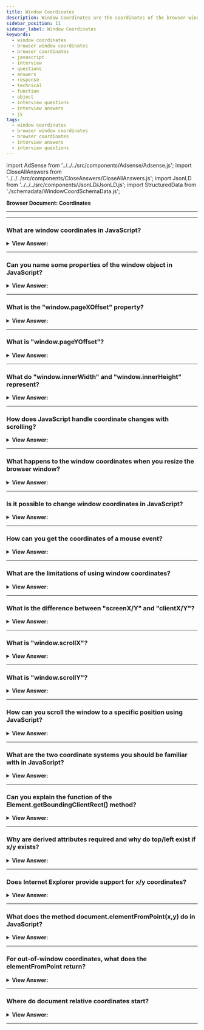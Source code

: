 ```yaml
---
title: Window Coordinates
description: Window Coordinates are the coordinates of the browser window. They are relative to the top left corner of the browser window. - JavaScript Interview Questions & Answers
sidebar_position: 11
sidebar_label: Window Coordinates
keywords:
  - window coordinates
  - browser window coordinates
  - browser coordinates
  - javascript
  - interview
  - questions
  - answers
  - response
  - technical
  - function
  - object
  - interview questions
  - interview answers
  - js
tags:
  - window coordinates
  - browser window coordinates
  - browser coordinates
  - interview answers
  - interview questions
---
```


import AdSense from '../../../src/components/Adsense/Adsense.js';
import CloseAllAnswers from '../../../src/components/CloseAnswers/CloseAllAnswers.js';
import JsonLD from '../../../src/components/JsonLD/JsonLD.js';
import StructuredData from './schemadata/WindowCoordSchemaData.js';

<JsonLD data={StructuredData} />

<head>
  <title>Window Coordinates | JavaScript Frontend Phone Interview</title>
</head>

**Browser Document: Coordinates**

---

<AdSense />

---

<CloseAllAnswers />

### What are window coordinates in JavaScript?

<details>
  <summary><strong>View Answer:</strong></summary>
  <div>
  <div><strong>Interview Response:</strong> Window coordinates are pixel measurements from the top left corner of the browser window or viewport.
  </div><br />
  <div><strong className="codeExample">Code Example:</strong><br /><br />

  <div></div>

```js
var element = document.getElementById("myElement");
var rect = element.getBoundingClientRect();

var windowX = rect.left + window.scrollX;
var windowY = rect.top + window.scrollY;

console.log("Window X Coordinate: " + windowX);
console.log("Window Y Coordinate: " + windowY);
```

  </div>
  </div>
</details>

---

### Can you name some properties of the window object in JavaScript?

<details>
  <summary><strong>View Answer:</strong></summary>
  <div>
  <div><strong>Interview Response:</strong> Some properties of the window object in JavaScript include `window.location`, `window.document`, `window.innerHeight`, `window.innerWidth`, `window.navigator`, `window.localStorage`, `window.sessionStorage`, `window.alert`, `window.setTimeout`, and `window.console`.
  </div>
  </div>
</details>

---

### What is the "window.pageXOffset" property?

<details>
  <summary><strong>View Answer:</strong></summary>
  <div>
  <div><strong>Interview Response:</strong> `window.pageXOffset` is a property in JavaScript that returns the number of pixels by which the document is currently scrolled horizontally from the leftmost position. It provides the horizontal scroll position of the window.
  </div><br />
  <div><strong className="codeExample">Code Example:</strong><br /><br />

  <div></div>

```javascript
console.log(window.pageXOffset); // Output: current horizontal scroll position

// You can use it to perform conditional actions based on the scroll position
if (window.pageXOffset > 100) {
  console.log("Scroll position is greater than 100 pixels");
} else {
  console.log("Scroll position is less than or equal to 100 pixels");
}
```

In this example, `window.pageXOffset` is logged to the console, displaying the current horizontal scroll position. The second part demonstrates how you can use it in a conditional statement to perform actions based on the scroll position.

  </div>
  </div>
</details>

---

### What is "window.pageYOffset"?

<details>
  <summary><strong>View Answer:</strong></summary>
  <div>
  <div><strong>Interview Response:</strong> `window.pageYOffset` is a property in JavaScript that returns the number of pixels by which the document is currently scrolled vertically from the topmost position. It provides the vertical scroll position of the window.
  </div><br />
  <div><strong className="codeExample">Code Example:</strong><br /><br />

  <div></div>

```javascript
console.log(window.pageYOffset); // Output: current vertical scroll position

// You can use it to perform conditional actions based on the scroll position
if (window.pageYOffset > 200) {
  console.log("Scroll position is greater than 200 pixels");
} else {
  console.log("Scroll position is less than or equal to 200 pixels");
}
```

In this example, `window.pageYOffset` is logged to the console, displaying the current vertical scroll position. The second part demonstrates how you can use it in a conditional statement to perform actions based on the scroll position.

  </div>
  </div>
</details>

---

### What do "window.innerWidth" and "window.innerHeight" represent?

<details>
  <summary><strong>View Answer:</strong></summary>
  <div>
  <div><strong>Interview Response:</strong> `window.innerWidth` represents the interior width of the browser window, excluding scrollbars, while `window.innerHeight` represents the interior height of the browser window, excluding scrollbars.
  </div><br />
  <div><strong className="codeExample">Code Example:</strong><br /><br />

  <div></div>

```js
console.log("Window Width: " + window.innerWidth);
console.log("Window Height: " + window.innerHeight);
```

  </div>
  </div>
</details>

---

### How does JavaScript handle coordinate changes with scrolling?

<details>
  <summary><strong>View Answer:</strong></summary>
  <div>
  <div><strong>Interview Response:</strong> JavaScript handles coordinate changes with scrolling by maintaining fixed coordinates relative to the viewport, where the coordinates of elements remain constant regardless of scrolling, allowing accurate positioning and interaction with elements on the page.
  </div>
  </div>
</details>

---

### What happens to the window coordinates when you resize the browser window?

<details>
  <summary><strong>View Answer:</strong></summary>
  <div>
  <div><strong>Interview Response:</strong> When you resize the browser window, the window coordinates (e.g., `window.innerWidth` and `window.innerHeight`) are updated to reflect the new dimensions, allowing accurate calculation and positioning of elements based on the resized window.
  </div>
  </div>
</details>

---

### Is it possible to change window coordinates in JavaScript?

<details>
  <summary><strong>View Answer:</strong></summary>
  <div>
  <div><strong>Interview Response:</strong> No, it is not possible to directly change the window coordinates in JavaScript. The window coordinates, such as window.innerWidth and window.innerHeight, are read-only properties that reflect the dimensions of the browser window.
  </div>
  </div>
</details>

---

### How can you get the coordinates of a mouse event?

<details>
  <summary><strong>View Answer:</strong></summary>
  <div>
  <div><strong>Interview Response:</strong> To get the coordinates of a mouse event in JavaScript, you can use the event object's properties event.clientX for the X coordinate and event.clientY for the Y coordinate.
  </div><br />
  <div><strong className="codeExample">Code Example:</strong><br /><br />

  <div></div>

```javascript
document.addEventListener("mousemove", handleMouseMove);

function handleMouseMove(event) {
  var mouseX = event.clientX;
  var mouseY = event.clientY;
  
  console.log("Mouse coordinates: X = " + mouseX + ", Y = " + mouseY);
}
```

In this example, we add an event listener to the `mousemove` event on the `document`. When the mouse moves, the `handleMouseMove` function is triggered. Inside the function, we use `event.clientX` to get the X coordinate of the mouse and `event.clientY` to get the Y coordinate. Finally, we log the coordinates to the console.

  </div>
  </div>
</details>

---

### What are the limitations of using window coordinates?

<details>
  <summary><strong>View Answer:</strong></summary>
  <div>
  <div><strong>Interview Response:</strong> Limitations of using window coordinates include difficulty in accounting for scrolling and position, lack of responsiveness to window resizing, and variation across devices with different screen sizes or resolutions.
  </div><br />
  <div><strong className="codeExample">Code Example:</strong><br /><br />

  <div></div>

```javascript
document.addEventListener("click", handleClick);

function handleClick(event) {
  var screenXCoord = event.screenX;
  var screenYCoord = event.screenY;
  var clientXCoord = event.clientX;
  var clientYCoord = event.clientY;
  
  console.log("Screen coordinates: X = " + screenXCoord + ", Y = " + screenYCoord);
  console.log("Client coordinates: X = " + clientXCoord + ", Y = " + clientYCoord);
}
```

In this example, we add a click event listener to the document. When the document is clicked, the `handleClick` function is called. Inside the function, we retrieve the `screenX/Y` coordinates, which represent the position relative to the screen, and the `clientX/Y` coordinates, which represent the position relative to the viewport. We then log these coordinates to the console.

---

:::note
Please note that the values logged in the console will vary depending on where you click on the screen.
:::

  </div>
  </div>
</details>

---

### What is the difference between "screenX/Y" and "clientX/Y"?

<details>
  <summary><strong>View Answer:</strong></summary>
  <div>
  <div><strong>Interview Response:</strong> `screenX/Y` represent the coordinates relative to the screen, while `clientX/Y` represent the coordinates relative to the browser's client area (viewport). `clientX/Y` take into account scrolling and exclude window decorations, while `screenX/Y` do not.
  </div><br />
  <div><strong className="codeExample">Code Example:</strong><br /><br />

  <div></div>

```javascript
document.addEventListener("click", handleClick);

function handleClick(event) {
  var screenXCoord = event.screenX;
  var screenYCoord = event.screenY;
  var clientXCoord = event.clientX;
  var clientYCoord = event.clientY;
  
  console.log("Screen coordinates: X = " + screenXCoord + ", Y = " + screenYCoord);
  console.log("Client coordinates: X = " + clientXCoord + ", Y = " + clientYCoord);
}
```

In this example, we add a click event listener to the document. When the document is clicked, the `handleClick` function is called. Inside the function, we retrieve the `screenX/Y` coordinates, which represent the position relative to the screen, and the `clientX/Y` coordinates, which represent the position relative to the viewport. We then log these coordinates to the console.

---

:::note
Please note that the values logged in the console will vary depending on where you click on the screen.
:::

  </div>
  </div>
</details>

---

### What is "window.scrollX"?

<details>
  <summary><strong>View Answer:</strong></summary>
  <div>
  <div><strong>Interview Response:</strong> `window.scrollX` (alias for `window.pageXOffset`) is a property in JavaScript that returns the number of pixels by which the document is currently scrolled horizontally from the leftmost position. It provides the horizontal scroll position of the window.
  </div><br />
  <div><strong className="codeExample">Code Example:</strong><br /><br />

  <div></div>

```js
console.log("Horizontal Scroll Amount: " + window.scrollX);
```

  </div>
  </div>
</details>

---

### What is "window.scrollY"?

<details>
  <summary><strong>View Answer:</strong></summary>
  <div>
  <div><strong>Interview Response:</strong> `window.scrollY` (alias for `window.pageYOffset`) is a property in JavaScript that returns the number of pixels by which the document is currently scrolled vertically from the topmost position. It provides the vertical scroll position of the window.
  </div><br />
  <div><strong className="codeExample">Here's a simple code example:</strong><br /><br />

  <div></div>

```js
console.log("Vertical Scroll Amount: " + window.scrollY);
```

  </div>
  </div>
</details>

---

### How can you scroll the window to a specific position using JavaScript?

<details>
  <summary><strong>View Answer:</strong></summary>
  <div>
  <div><strong>Interview Response:</strong> To scroll the window to a specific position using JavaScript, you can use the `window.scrollTo(x, y)` method, where `x` represents the horizontal scroll position and `y` represents the vertical scroll position.
  </div><br />
  <div><strong className="codeExample">Code Example:</strong><br /><br />

  <div></div>

```javascript
// Scroll to coordinates (500, 300)
window.scrollTo(500, 300);
```

In this example, the `window.scrollTo()` method is used to scroll the window to the coordinates (500, 300). The `500` represents the horizontal scroll position, and the `300` represents the vertical scroll position. After executing this code, the window will be scrolled to the specified position.

  </div>
  </div>
</details>

---

### What are the two coordinate systems you should be familiar with in JavaScript?

<details>
  <summary><strong>View Answer:</strong></summary>
  <div>
  <div><strong>Interview Response:</strong> The two main coordinate systems in JavaScript are the Window Coordinates (relative to the browser window) and the Document Coordinates (relative to the entire document).
    </div><br/>
  <div><strong>Technical Details:</strong> Most JavaScript methods work with one of two coordinate systems: relative to the window and document coordinate systems. We indicate these coordinates as clientX/clientY relative to the window — similar to position:fixed, derived from the window top/left edge. We identify them as pageX/pageY relative to the document — analogous to position:absolute in the document root, derived from the document top/left edge. When the page scrolls to the bottom, these coordinates equal each other, thus the top/left corner of the window matches the top/left corner of the content.However, as the document moves, the window-relative coordinates of elements change as they travel across the window, but the document-relative coordinates remain constant.
    </div><br />
  <div><strong className="codeExample">Differences between the Window Coordinate System and the Document Coordinate System:</strong><br /><br />

  <div></div>

| Coordinate System          | Description                                                                                  |
|----------------------------|----------------------------------------------------------------------------------------------|
| Window Coordinate System  | Represents the position of an element relative to the browser window.                        |
| Document Coordinate System| Represents the position of an element relative to the entire document or the HTML document. |

Please note that the table provides a brief summary of each coordinate system and their purpose.

  </div>
  </div>
</details>

---

### Can you explain the function of the Element.getBoundingClientRect() method?

<details>
  <summary><strong>View Answer:</strong></summary>
  <div>
  <div><strong>Interview Response:</strong> The Element.getBoundingClientRect() method returns the size of an element and its position relative to the viewport, providing left, top, right, bottom, width, and height properties.</div><br />
  <div><strong>Technical Response:</strong> The Element.getBoundingClientRect() function produces a DOMRect object with information about an element's size and location in relation to the viewport. The result returned is a DOMRect object, which is the smallest rectangle that contains the whole element, including padding and border-width. The attributes left, top, right, bottom, x, y, width, and height indicate the total location and size of the rectangle in pixels. Other than width and height, all attributes are relative to the top-left corner of the viewport. The width and height attributes of the DOMRect object returned by the method include not only the content width/height but also the padding and border-width. The standard box-model would be the element's width or height + padding + border-width. However, if the element has box-sizing: border-box set, this will be directly equal to its width or height. The returned result is the union of the rectangles returned by getClientRects() for the element, i.e. the CSS border-boxes for the element.
  </div><br />
  <div><strong className="codeExample">Code Example:</strong><br /><br />

<strong>Syntax: </strong> domRect = element.getBoundingClientRect();<br /><br />

  <div></div>

```html
<head>
  <style>
    div {
      width: 400px;
      height: 200px;
      padding: 20px;
      margin: 50px auto;
      background: purple;
    }
  </style>
</head>
<body>
  <div></div>
  <script>
    let elem = document.querySelector('div');
    let rect = elem.getBoundingClientRect();
    for (var key in rect) {
      if (typeof rect[key] !== 'function') {
        let para = document.createElement('p');
        para.textContent = `${key} : ${rect[key]}`;
        document.body.appendChild(para);
      }
    }
  </script>
</body>

<!-- 
  RETURNED VALUES:
  x : 146.5454559326172
  y : 50 
  width : 440 includes the style width of 400px and the padding 20px times two
  height : 240
  top : 50
  right : 586.5454559326172
  bottom : 290
  left : 146.5454559326172
-->
```

---

:::note
If box-sizing: border-box is set for the element this would be directly equal to its width or height. The returned result is the union of the rectangles returned by getClientRects() for the element, i.e. the CSS border-boxes connected with the element.
:::

  </div>
  </div>
</details>

---

### Why are derived attributes required and why do top/left exist if x/y exists?

<details>
  <summary><strong>View Answer:</strong></summary>
  <div>
  <div><strong>Interview Response:</strong> Derived attributes like top/left provide compatibility with older systems. Although x/y provides similar information, top/left continues to exist for compatibility and to support various CSS-related calculations.</div><br />
  <div><strong>Technical Response:</strong> A rectangle gets mathematically defined by its beginning point (x,y) and direction vector (width, height). As a result, the extra derived properties get provided as a convenience. Technically, width/height can be negative, allowing for a "directed" rectangle, such as a mouse selection with correctly indicated start and end points. Negative width/height values indicate that the rectangle begins at the bottom-right corner and subsequently "grows" leftwards; in this situation, left/top do not equal x/y. However, elem.getBoundingClientRect() always returns positive width/height; we mention negative width/height to explain why these seemingly redundant values do not end in duplication.
  </div>
  </div>
</details>

---

### Does Internet Explorer provide support for x/y coordinates?

<details>
  <summary><strong>View Answer:</strong></summary>
  <div>
  <div><strong>Interview Response:</strong> For historical reasons, Internet Explorer does not support x/y attributes. So we can either create a polyfill (add getters to DomRect.prototype) or just use top/left, which remain the same as x/y for positive width/height, especially in the result elem. getBoundingClientRect().
    </div>
  </div>
</details>

---

### What does the method document.elementFromPoint(x,y) do in JavaScript?

<details>
  <summary><strong>View Answer:</strong></summary>
  <div>
  <div><strong>Interview Response:</strong> The `document.elementFromPoint(x,y)` method in JavaScript returns the topmost DOM element at the specified coordinates (x, y) relative to the document, allowing interaction and manipulation of that element.</div><br />
  <div><strong>Technical Response:</strong> The Document object's elementFromPoint() function returns the topmost Element at the supplied coordinates (relative to the viewport). If the element at the provided location belongs to another document (for example, the document of an &#8249;iframe&#8250;), the parent element of that document (the &#8249;iframe&#8250; itself) is returned. If the element at the provided location contains anonymous or XBL produced content, such as scroll bars in a textbox, the first non-anonymous ancestral element (the textbox) is returned.
  </div><br />
  <div><strong className="codeExample">Code Example:</strong><br /><br />

<strong>Syntax: </strong> let elem = document.elementFromPoint(x, y); <br /><br />

  <div></div>

```js
let centerX = document.documentElement.clientWidth / 2;
let centerY = document.documentElement.clientHeight / 2;

let elem = document.elementFromPoint(centerX, centerY);

elem.style.background = 'red';
console.log(elem.tagName);
```

  </div>
  </div>
</details>

---

### For out-of-window coordinates, what does the elementFromPoint return?

<details>
  <summary><strong>View Answer:</strong></summary>
  <div>
  <div><strong>Interview Response:</strong> The method document. elementFromPoint(x,y) is only useful if (x,y) are within the viewable region. It returns null if any of the coordinates is negative or exceeds the window width/height.
    </div><br />
  <div><strong className="codeExample">Code Example:</strong><br /><br />

  <div></div>

```js
let elem = document.elementFromPoint(x, y);
// if the coordinates happen to be out of the window, then elem = null
elem.style.background = ''; // Error!
```

  </div>
  </div>
</details>

---

### Where do document relative coordinates start?

<details>
  <summary><strong>View Answer:</strong></summary>
  <div>
  <div><strong>Interview Response:</strong> Document-relative coordinates begin at the top-left corner of the document rather than the window. Window coordinates are equivalent to position:fixed in CSS, but document coordinates are equivalent to position:absolute on top.
    </div>
  </div>
</details>

---
